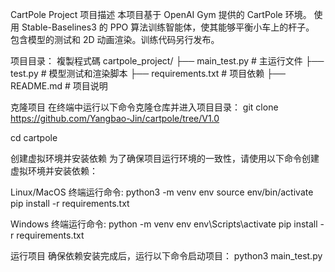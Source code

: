 CartPole Project
项目描述
本项目基于 OpenAI Gym 提供的 CartPole 环境。
使用 Stable-Baselines3 的 PPO 算法训练智能体，使其能够平衡小车上的杆子。
包含模型的测试和 2D 动画渲染。训练代码另行发布。

项目目录：
複製程式碼
cartpole_project/
├── main_test.py        # 主运行文件
├── test.py             # 模型测试和渲染脚本
├── requirements.txt    # 项目依赖
├── README.md           # 项目说明

克隆项目
在终端中运行以下命令克隆仓库并进入项目目录：
git clone https://github.com/Yangbao-Jin/cartpole/tree/V1.0

cd cartpole

创建虚拟环境并安装依赖
为了确保项目运行环境的一致性，请使用以下命令创建虚拟环境并安装依赖：

Linux/MacOS 终端运行命令:
python3 -m venv env
source env/bin/activate
pip install -r requirements.txt

Windows 终端运行命令:
python -m venv env
env\Scripts\activate
pip install -r requirements.txt


运行项目
确保依赖安装完成后，运行以下命令启动项目：
python3 main_test.py
